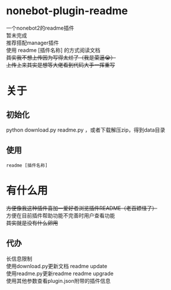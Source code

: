 # nonebot-plugin-readme
一个nonebot2的readme插件  
暂未完成  
推荐搭配manager插件  
使用 readme [插件名称] 的方式阅读文档  
~~其实我不想上传因为写得太烂了（我是菜逼😭）  
上传上来其实是想等大佬看到代码大手一挥重写~~  

# 关于
## 初始化
python download.py readme.py ，或者下载解压zip，得到data目录
## 使用
`readme [插件名称]`

# 有什么用
~~方便像我这种插件喜加一爱好者浏览插件README（老百嫖怪了）~~  
方便在目前插件帮助功能不完善时用户查看功能  
~~其实就是没有什么卵用~~  

## 代办
长信息限制  
使用download.py更新文档     readme update  
使用readme.py更新readme     readme upgrade  
使用其他参数查看plugin.json附带的插件信息  
 
